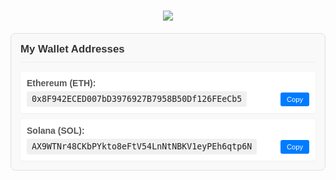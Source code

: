 <!-- META_DREAMER Header -->
<h1 align="center">
  <img src="https://readme-typing-svg.herokuapp.com?font=IM+Fell+English&size=35&color=c8e400&center=true&vCenter=true&width=600&height=60&lines=META_DREAMER;engineer+%2B+light+gatherer;manifesting+decentralized+coordination">
</h1>

<!-- BEGIN ELIZAOS_PROFILE_WALLETS -->
<div id="elizaos-linked-wallets" style="margin-top: 20px; padding: 15px; border: 1px solid #e0e0e0; border-radius: 8px; background-color: #f9f9f9; font-family: sans-serif;">
  <h3 style="margin-top: 0; margin-bottom: 15px; color: #333; font-size: 1.2em; border-bottom: 1px solid #eee; padding-bottom: 10px;">My Wallet Addresses</h3>
  <div style="margin-bottom: 10px; padding: 10px; background-color: #fff; border-radius: 4px; box-shadow: 0 1px 3px rgba(0,0,0,0.05);">
    <strong style="color: #555;">Ethereum (ETH):</strong>
    <div style="display: flex; align-items: center; justify-content: space-between; margin-top: 5px;">
      <code style="font-size: 0.95em; color: #222; background-color: #f0f0f0; padding: 5px 8px; border-radius: 3px;">0x8F942ECED007bD3976927B7958B50Df126FEeCb5</code>
      <button style="padding: 5px 10px; font-size: 0.8em; color: #fff; background-color: #007bff; border: none; border-radius: 3px; cursor: pointer;">Copy</button>
    </div>
  </div>
  <div style="padding: 10px; background-color: #fff; border-radius: 4px; box-shadow: 0 1px 3px rgba(0,0,0,0.05);">
    <strong style="color: #555;">Solana (SOL):</strong>
    <div style="display: flex; align-items: center; justify-content: space-between; margin-top: 5px;">
      <code style="font-size: 0.95em; color: #222; background-color: #f0f0f0; padding: 5px 8px; border-radius: 3px;">AX9WTNr48CKbPYkto8eFtV54LnNtNBKV1eyPEh6qtp6N</code>
      <button style="padding: 5px 10px; font-size: 0.8em; color: #fff; background-color: #007bff; border: none; border-radius: 3px; cursor: pointer;">Copy</button>
    </div>
  </div>
</div>
<!-- END ELIZAOS_PROFILE_WALLETS -->
